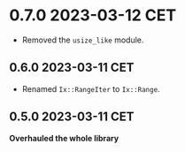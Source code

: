 0.7.0 2023-03-12 CET
====================
- Removed the `usize_like` module.

0.6.0 2023-03-11 CET
--------------------
- Renamed `Ix::RangeIter` to `Ix::Range`.

0.5.0 2023-03-11 CET
--------------------
**Overhauled the whole library**
